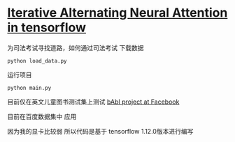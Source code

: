# [Iterative Alternating Neural Attention in tensorflow](https://arxiv.org/abs/1606.02245)

为司法考试寻找道路，如何通过司法考试
下载数据
```
python load_data.py
```
运行项目
```
python main.py
```
目前仅在英文儿童图书测试集上测试 [bAbI project at Facebook](https://research.facebook.com/research/babi/)

目前在百度数据集中 应用 

因为我的显卡比较弱 所以代码是基于 tensorflow 1.12.0版本进行编写